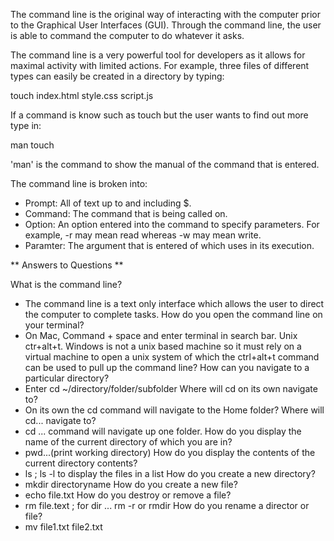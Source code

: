 The command line is the original way of interacting with the computer prior to the Graphical User Interfaces (GUI). Through the command line, the user is able to command the computer to do whatever it asks. 

The command line is a very powerful tool for developers as it allows for maximal activity with limited actions. For example, three files of different types can easily be created in a directory by typing:

  touch index.html style.css script.js
  
If a command is know such as touch but the user wants to find out more type in:

  man touch

'man' is the command to show the manual of the command that is entered.

The command line is broken into:

* Prompt: All of text up to and including $.
* Command: The command that is being called on.
* Option: An option entered into the command to specify parameters. For example, -r may mean read whereas -w may mean write.
* Paramter: The argument that is entered of which uses in its execution.

** Answers to Questions **

What is the command line?
* The command line is a text only interface which allows the user to direct the computer to complete tasks.
How do you open the command line on your terminal?
* On Mac, Command + space and enter terminal in search bar. Unix ctr+alt+t. Windows is not a unix based machine so it must rely on a virtual machine to open a unix system of which the ctrl+alt+t command can be used to pull up the command line?
How can you navigate to a particular directory?
* Enter cd ~/directory/folder/subfolder
Where will cd on its own navigate to?
* On its own the cd command will navigate to the Home folder?
Where will cd... navigate to?
* cd ... command will navigate up one folder.
How do you display the name of the current directory of which you are in?
* pwd...(print working directory)
How do you display the contents of the current directory contents?
* ls ; ls -l to display the files in a list
How do you create a new directory?
* mkdir directoryname
How do you create a new file?
* echo file.txt
How do you destroy or remove a file?
* rm file.text ; for dir ... rm -r or rmdir
How do you rename a director or file?
* mv file1.txt file2.txt
